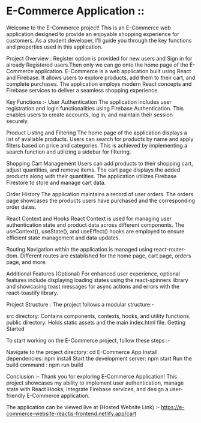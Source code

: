 # E-Commerce Application ::

Welcome to the E-Commerce project! This is an E-Commerce web application designed to provide an enjoyable shopping experience for customers. As a student developer, I'll guide you through the key functions and properties used in this application.

Project Overview : Register option is provided for new users and Sign in for already Registered users.Then only we can go onto the home page of the E-Commerce application. E-Commerce is a web application built using React and Firebase. It allows users to explore products, add them to their cart, and complete purchases. The application employs modern React concepts and Firebase services to deliver a seamless shopping experience.

Key Functions :- User Authentication The application includes user registration and login functionalities using Firebase Authentication. This enables users to create accounts, log in, and maintain their session securely.

Product Listing and Filtering The home page of the application displays a list of available products. Users can search for products by name and apply filters based on price and categories. This is achieved by implementing a search function and utilizing a sidebar for filtering.

Shopping Cart Management Users can add products to their shopping cart, adjust quantities, and remove items. The cart page displays the added products along with their quantities. The application utilizes Firebase Firestore to store and manage cart data.

Order History The application maintains a record of user orders. The orders page showcases the products users have purchased and the corresponding order dates.

React Context and Hooks React Context is used for managing user authentication state and product data across different components. The useContext(), useState(), and useEffect() hooks are employed to ensure efficient state management and data updates.

Routing Navigation within the application is managed using react-router-dom. Different routes are established for the home page, cart page, orders page, and more.

Additional Features (Optional) For enhanced user experience, optional features include displaying loading states using the react-spinners library and showcasing toast messages for async actions and errors with the react-toastify library.

Project Structure : The project follows a modular structure:-

src directory: Contains components, contexts, hooks, and utility functions. public directory: Holds static assets and the main index.html file. Getting Started

To start working on the E-Commerce project, follow these steps :-

Navigate to the project directory: cd E-Commerce App Install dependencies: npm install Start the development server: npm start Run the build command : npm run build

Conclusion :- Thank you for exploring E-Commerce Application! This project showcases my ability to implement user authentication, manage state with React Hooks, integrate Firebase services, and design a user-friendly E-Commerce application.

The application can be viewed live at (Hosted Website Link) :- https://e-commerce-website-reactjs-frontend.netlify.app/cart
